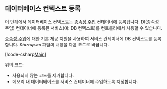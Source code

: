 ## <a name="register-the-database-context"></a>데이터베이스 컨텍스트 등록

이 단계에서 데이터베이스 컨텍스트는 [종속성 주입](xref:fundamentals/dependency-injection) 컨테이너에 등록됩니다. DI(종속성 주입) 컨테이너에 등록된 서비스(예: DB 컨텍스트)를 컨트롤러에서 사용할 수 있습니다.

[종속성 주입](xref:fundamentals/dependency-injection)에 대한 기본 제공 지원을 사용하여 서비스 컨테이너에 DB 컨텍스트를 등록합니다. *Startup.cs* 파일의 내용을 다음 코드로 바꿉니다.

[!code-csharp[Main](../../tutorials/first-web-api/sample/TodoApi/Startup.cs?highlight=2,4,12)]

위의 코드:

* 사용되지 않는 코드를 제거합니다.
* 메모리 내 데이터베이스를 서비스 컨테이너에 주입하도록 지정합니다.